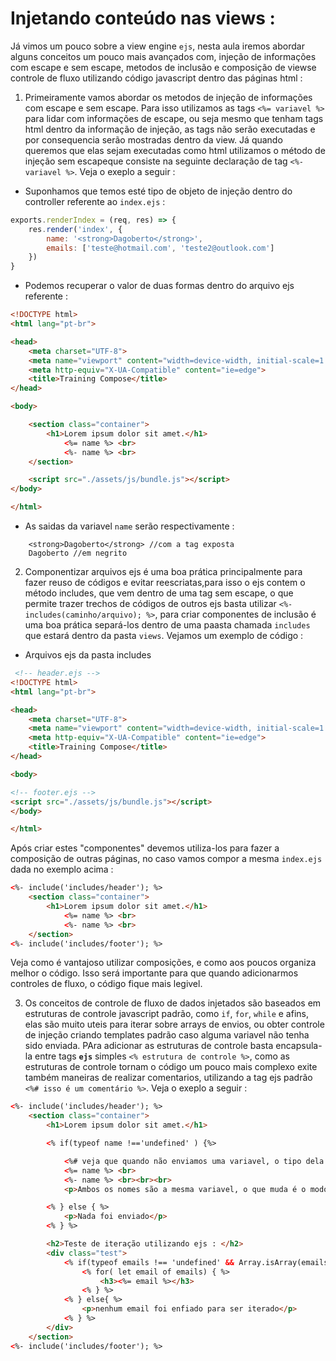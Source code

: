 # Injetando conteúdo nas views :

Já vimos um pouco sobre a view engine `ejs`, nesta aula iremos abordar alguns conceitos um pouco mais avançados com, injeção de informações com escape e sem escape, metodos de inclusão e composição de viewse controle de fluxo utilizando código javascript dentro das páginas html :

1. Primeiramente vamos abordar os metodos de injeção de informações com escape e sem escape. Para isso utilizamos as tags `<%= variavel %>` para lidar com informações de escape, ou seja mesmo que tenham tags html dentro da informação de injeção, as tags não serão executadas e por consequencia serão mostradas dentro da view. Já quando queremos que elas sejam executadas como html utilizamos o método de injeção sem escapeque consiste na seguinte declaração de tag `<%- variavel %>`. Veja o exeplo a seguir :

- Suponhamos que temos esté tipo de objeto de injeção dentro do controller referente ao `index.ejs` :

~~~javascript
exports.renderIndex = (req, res) => {
    res.render('index', {
        name: '<strong>Dagoberto</strong>',
        emails: ['teste@hotmail.com', 'teste2@outlook.com']
    })
}
~~~

- Podemos recuperar o valor de duas formas dentro do arquivo ejs referente :

~~~html
<!DOCTYPE html>
<html lang="pt-br">

<head>
    <meta charset="UTF-8">
    <meta name="viewport" content="width=device-width, initial-scale=1.0">
    <meta http-equiv="X-UA-Compatible" content="ie=edge">
    <title>Training Compose</title>
</head>

<body>

    <section class="container">
        <h1>Lorem ipsum dolor sit amet.</h1>
            <%= name %> <br>
            <%- name %> <br>
    </section>

    <script src="./assets/js/bundle.js"></script>
</body>

</html>
~~~

- As saidas da variavel `name` serão respectivamente :

~~~plaintext
    <strong>Dagoberto</strong> //com a tag exposta
    Dagoberto //em negrito
~~~

2. Componentizar arquivos ejs é uma boa prática principalmente para fazer reuso de códigos e evitar reescriatas,para isso o ejs contem o método includes, que vem dentro de uma tag sem escape, o que permite trazer trechos de códigos de outros ejs basta utilizar `<%- includes(caminho/arquivo); %>`, para criar componentes de inclusão é uma boa prática separá-los dentro de uma paasta chamada `includes` que estará dentro da pasta `views`. Vejamos um exemplo de código :

- Arquivos ejs da pasta includes
~~~html
 <!-- header.ejs -->
<!DOCTYPE html>
<html lang="pt-br">

<head>
    <meta charset="UTF-8">
    <meta name="viewport" content="width=device-width, initial-scale=1.0">
    <meta http-equiv="X-UA-Compatible" content="ie=edge">
    <title>Training Compose</title>
</head>

<body>
~~~

~~~html
<!-- footer.ejs -->
<script src="./assets/js/bundle.js"></script>
</body>

</html>
~~~

Após criar estes "componentes" devemos utiliza-los para fazer a composição de outras páginas, no caso vamos compor a mesma `index.ejs` dada no exemplo acima  :

~~~html
<%- include('includes/header'); %>
    <section class="container">
        <h1>Lorem ipsum dolor sit amet.</h1>
            <%= name %> <br>
            <%- name %> <br>
    </section>
<%- include('includes/footer'); %>
~~~

Veja como é vantajoso utilizar composições, e como aos poucos organiza melhor o código. Isso será importante para que quando adicionarmos controles de fluxo, o código fique mais legivel.

3. Os conceitos de controle de fluxo de dados injetados são baseados em estruturas de controle javascript padrão, como `if`, `for`, `while` e afins, elas são muito uteis para iterar sobre arrays de envios, ou obter controle de injeção criando templates padrão caso alguma variavel não tenha sido enviada. PAra adicionar as estruturas de controle basta encapsula-la entre tags **`ejs`** simples `<% estrutura de controle %>`, como as estruturas de controle tornam o código um pouco mais complexo exite também maneiras de realizar comentarios, utilizando a tag ejs padrão `<%# isso é um comentário %>`. Veja o exeplo a seguir :

~~~html
<%- include('includes/header'); %>
    <section class="container">
        <h1>Lorem ipsum dolor sit amet.</h1>

        <% if(typeof name !=='undefined' ) {%>

            <%# veja que quando não enviamos uma variavel, o tipo dela fica nullo, isso é util para manter ainda mais dinamica a página,e o controle do fluxo da aplicação%>
            <%= name %> <br>
            <%- name %> <br><br><br>
            <p>Ambos os nomes são a mesma variavel, o que muda é o modo de declaração da tag ejs, sendo a primeira com escape de tags html e a segunda com leitura e processamento da tag </p><br>

        <% } else { %>
            <p>Nada foi enviado</p>
        <% } %>

        <h2>Teste de iteração utilizando ejs : </h2>
        <div class="test">
            <% if(typeof emails !== 'undefined' && Array.isArray(emails) && emails.length > 0){ %>
                <% for( let email of emails) { %>
                    <h3><%= email %></h3>
                <% } %>
            <% } else{ %>
                <p>nenhum email foi enfiado para ser iterado</p>
            <% } %>
        </div>
    </section>
<%- include('includes/footer'); %>
~~~
